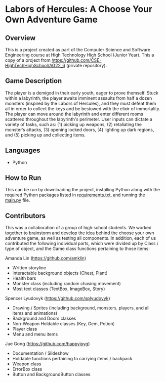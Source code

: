 # Labors of Hercules: A Choose Your Own Adventure Game

## Overview 

This is a project created as part of the Computer Science and Software Engineering course at High Technology High School (Junior Year). This a copy of a project from https://github.com/CSE-HighTechHighSchool/AG22_6 (private repository).

## Game Description

The player is a demigod in their early youth, eager to prove themself. Stuck within a labyrinth, the player awaits imminent assaults from half a dozen monsters (inspired by the Labors of Hercules), and they must defeat them all in order to collect the keys and be bestowed with the elixir of immortality. The player can move around the labyrinth and enter different rooms scattered throughout the labyrinth's perimeter. User inputs can dictate a variety of tasks, such as: (1) picking up weapons, (2) retaliating the monster’s attacks, (3) opening locked doors, (4) lighting up dark regions, and (5) picking up and collecting items.

## Languages 

* Python

## How to Run

This can be run by downloading the project, installing Python along with the required Python packages listed in [requirements.txt](https://github.com/amklin/Labors-of-Hercules-Choose-Your-Own-Adventure-Game/blob/cda7cb99d9a9013f9a8867837df3984bf3a8f414/requirements.txt), and running the [main.py](https://github.com/amklin/Labors-of-Hercules-Choose-Your-Own-Adventure-Game/blob/cda7cb99d9a9013f9a8867837df3984bf3a8f414/main.py) file.

## Contributors

This was a collaboration of a group of high school students. We worked together to brainstorm and develop the idea behind the choose your own adventure game, as well as testing all components. In addition, each of us contributed the following individual parts, which were divided up by Class / type of object, and the Game class functions pertaining to those items:

Amanda Lin (https://github.com/amklin)
* Written storyline
* Interactable background objects (Chest, Plant)
* Health bars
* Monster class (including random chasing movement)
* Most text classes (TextBox, ImageBox, Story)

Spencer Lyudovyk (https://github.com/splyudovyk)
* Drawing / Sprites (including background, monsters, players, and all items and animations)
* Background and Doors classes
* Non-Weapon Holdable classes (Key, Gem, Potion)
* Player class
* Menu and menu items

Jue Gong (https://github.com/happyjoyg)
* Documentation / Slideshow
* Holdable functions pertaining to carrying items / backpack
* Weapon class
* ErrorBox class
* Button and BackgroundButton classes
